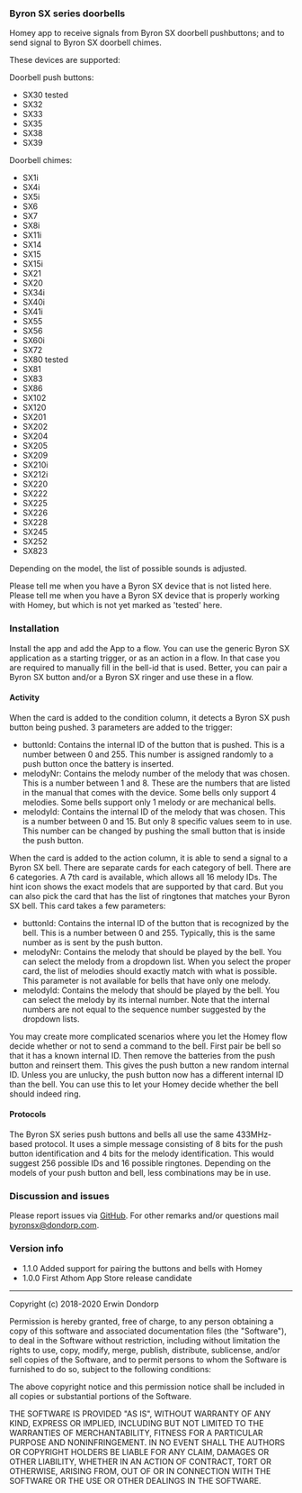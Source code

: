 
### Byron SX series doorbells
Homey app to receive signals from Byron SX doorbell pushbuttons; and to send signal to Byron SX doorbell chimes.

These devices are supported:

Doorbell push buttons:
* SX30 tested
* SX32 
* SX33
* SX35
* SX38
* SX39

Doorbell chimes:
* SX1i
* SX4i
* SX5i
* SX6
* SX7
* SX8i
* SX11i
* SX14
* SX15
* SX15i
* SX21
* SX20
* SX34i
* SX40i
* SX41i
* SX55
* SX56
* SX60i
* SX72
* SX80 tested
* SX81
* SX83
* SX86
* SX102
* SX120
* SX201
* SX202
* SX204
* SX205
* SX209
* SX210i
* SX212i
* SX220
* SX222
* SX225
* SX226
* SX228
* SX245
* SX252
* SX823

Depending on the model, the list of possible sounds is adjusted.

Please tell me when you have a Byron SX device that is not listed here.
Please tell me when you have a Byron SX device that is properly working with Homey, but which is not yet marked as 'tested' here.

### Installation
Install the app and add the App to a flow. You can use the generic Byron SX application as a starting trigger, or as an action in a flow. In that case you are required to manually fill in the bell-id that is used. Better, you can pair a Byron SX button and/or a Byron SX ringer and use these in a flow.

#### Activity

When the card is added to the condition column, it detects a Byron SX push button being pushed. 3 parameters are added to the trigger:
* buttonId:
Contains the internal ID of the button that is pushed. This is a number between 0 and 255. This number is assigned randomly to a push button once the battery is inserted.
* melodyNr:
Contains the melody number of the melody that was chosen. This is a number between 1 and 8. These are the numbers that are listed in the manual that comes with the device. Some bells only support 4 melodies. Some bells support only 1 melody or are mechanical bells.
* melodyId:
Contains the internal ID of the melody that was chosen. This is a number between 0 and 15. But only 8 specific values seem to in use. This number can be changed by pushing the small button that is inside the push button.

When the card is added to the action column, it is able to send a signal to a Byron SX bell. There are separate cards for each category of bell. There are 6 categories. A 7th card is available, which allows all 16 melody IDs. The hint icon shows the exact models that are supported by that card. But you can also pick the card that has the list of ringtones that matches your Byron SX bell. This card takes a few parameters:
* buttonId:
Contains the internal ID of the button that is recognized by the bell. This is a number between 0 and 255. Typically, this is the same number as is sent by the push button.
* melodyNr:
Contains the melody that should be played by the bell. You can select the melody from a dropdown list. When you select the proper card, the list of melodies should exactly match with what is possible. This parameter is not available for bells that have only one melody.
* melodyId:
Contains the melody that should be played by the bell. You can select the melody by its internal number. Note that the internal numbers are not equal to the sequence number suggested by the dropdown lists.

You may create more complicated scenarios where you let the Homey flow decide whether or not to send a command to the bell. First pair be bell so that it has a known internal ID. Then remove the batteries from the push button and reinsert them. This gives the push button a new random internal ID. Unless you are unlucky, the push button now has a different internal ID than the bell. You can use this to let your Homey decide whether the bell should indeed ring.

#### Protocols
The Byron SX series push buttons and bells all use the same 433MHz-based protocol. It uses a simple message consisting of 8 bits for the push button identification and 4 bits for the melody identification. This would suggest 256 possible IDs and 16 possible ringtones. Depending on the models of your push button and bell, less combinations may be in use.

### Discussion and issues
Please report issues via [GitHub](https://github.com/erwindon/com.dondorp.homey.byronsx/issues). For other remarks and/or questions mail byronsx@dondorp.com.

### Version info
* 1.1.0 Added support for pairing the buttons and bells with Homey
* 1.0.0 First Athom App Store release candidate

----------

Copyright (c) 2018-2020 Erwin Dondorp

Permission is hereby granted, free of charge, to any person obtaining a copy of this software and associated documentation files (the "Software"), to deal in the Software without restriction, including without limitation the rights to use, copy, modify, merge, publish, distribute, sublicense, and/or sell copies of the Software, and to permit persons to whom the Software is furnished to do so, subject to the following conditions:

The above copyright notice and this permission notice shall be included in all copies or substantial portions of the Software.

THE SOFTWARE IS PROVIDED "AS IS", WITHOUT WARRANTY OF ANY KIND, EXPRESS OR IMPLIED, INCLUDING BUT NOT LIMITED TO THE WARRANTIES OF MERCHANTABILITY, FITNESS FOR A PARTICULAR PURPOSE AND NONINFRINGEMENT. IN NO EVENT SHALL THE AUTHORS OR COPYRIGHT HOLDERS BE LIABLE FOR ANY CLAIM, DAMAGES OR OTHER LIABILITY, WHETHER IN AN ACTION OF CONTRACT, TORT OR OTHERWISE, ARISING FROM, OUT OF OR IN CONNECTION WITH THE SOFTWARE OR THE USE OR OTHER DEALINGS IN THE SOFTWARE.
